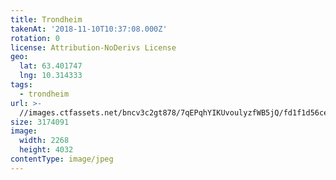 ```yaml
---
title: Trondheim
takenAt: '2018-11-10T10:37:08.000Z'
rotation: 0
license: Attribution-NoDerivs License
geo:
  lat: 63.401747
  lng: 10.314333
tags:
  - trondheim
url: >-
  //images.ctfassets.net/bncv3c2gt878/7qEPqhYIKUvoulyzfWB5jQ/fd1f1d56cef56a945969fa4e02d51e2f/trondheim_44898435465_o
size: 3174091
image:
  width: 2268
  height: 4032
contentType: image/jpeg
---
```


